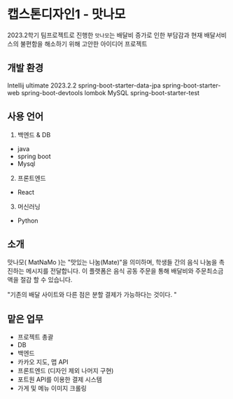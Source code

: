 # 캡스톤디자인1 - 맛나모 
2023.2학기 팀프로젝트로 진행한 `맛나모`는 배달비 증가로 인한 부담감과 현재 배달서비스의 불편함을 해소하기 위해 고안한 아이디어 프로젝트

## 개발 환경 
Intellij ultimate 2023.2.2
spring-boot-starter-data-jpa
spring-boot-starter-web
spring-boot-devtools
lombok
MySQL
spring-boot-starter-test

## 사용 언어 
1. 백엔드 & DB
 - java
 - spring boot
 - Mysql
    
2. 프론트엔드
 - React
    
3. 머신러닝
 - Python

## 소개 
맛나모( MatNaMo )는 "맛있는 나눔(Mate)"을 의미하며,
학생들 간의 음식 나눔을 촉진하는 메시지를 전달합니다.
이 플랫폼은 음식 공동 주문을 통해 배달비와 주문최소금액을 절감 할 수 있습니다.

"기존의 배달 사이트와 다른 점은 분할 결제가 가능하다는 것이다. "

## 맡은 업무 
- 프로젝트 총괄
- DB
- 백엔드
- 카카오 지도, 맵 API
- 프론트엔드 (디자인 제외 나머지 구현)
- 포트원 API를 이용한 결제 시스템
- 가게 및 메뉴 이미지 크롤링
